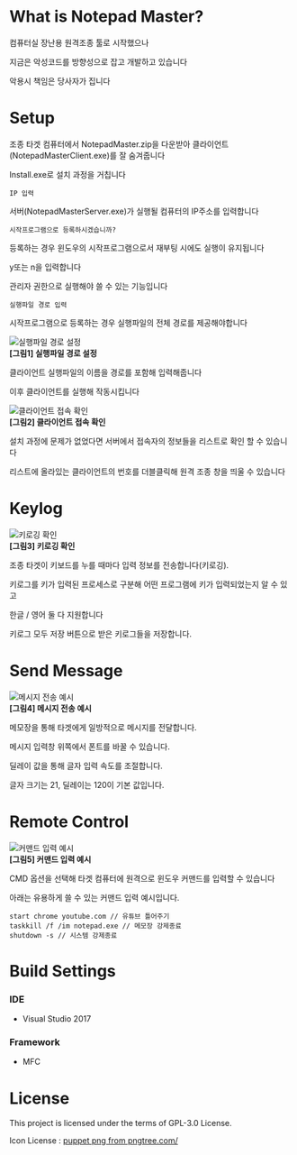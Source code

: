 What is Notepad Master?
==========================
컴퓨터실 장난용 원격조종 툴로 시작했으나

지금은 악성코드를 방향성으로 잡고 개발하고 있습니다

악용시 책임은 당사자가 집니다

Setup
=======================

조종 타겟 컴퓨터에서 NotepadMaster.zip을 다운받아 클라이언트(NotepadMasterClient.exe)를 잘 숨겨줍니다

Install.exe로 설치 과정을 거칩니다

`IP 입력`

서버(NotepadMasterServer.exe)가 실행될 컴퓨터의 IP주소를 입력합니다

`시작프로그램으로 등록하시겠습니까?`

등록하는 경우 윈도우의 시작프로그램으로서 재부팅 시에도 실행이 유지됩니다

y또는 n을 입력합니다

관리자 권한으로 실행해야 쓸 수 있는 기능입니다

`실행파일 경로 입력`

시작프로그램으로 등록하는 경우 실행파일의 전체 경로를 제공해야합니다

![실행파일 경로 설정](https://user-images.githubusercontent.com/67177785/227840930-e49617ea-bc5b-49f7-9142-2996b2a2a3d4.png)  
**[그림1] 실행파일 경로 설정**

클라이언트 실행파일의 이름을 경로를 포함해 입력해줍니다

이후 클라이언트를 실행해 작동시킵니다

![클라이언트 접속 확인](https://user-images.githubusercontent.com/67177785/188458759-82e23583-14c0-4ff6-94c7-739688aba460.PNG)  
**[그림2] 클라이언트 접속 확인**

설치 과정에 문제가 없었다면 서버에서 접속자의 정보들을 리스트로 확인 할 수 있습니다

리스트에 올라있는 클라이언트의 번호를 더블클릭해 원격 조종 창을 띄울 수 있습니다

Keylog
=================

![키로깅 확인](https://user-images.githubusercontent.com/67177785/188458781-3536b79a-50cf-4651-a20b-6353ee96b9e7.gif)  
**[그림3] 키로깅 확인**

조종 타겟이 키보드를 누를 때마다 입력 정보를 전송합니다(키로깅).

키로그를 키가 입력된 프로세스로 구분해 어떤 프로그램에 키가 입력되었는지 알 수 있고

한글 / 영어 둘 다 지원합니다

키로그 모두 저장 버튼으로 받은 키로그들을 저장합니다.

Send Message
========================

![메시지 전송 예시](https://user-images.githubusercontent.com/67177785/188458806-006505b2-9cd6-452a-999d-9050e3a3a41c.gif)  
**[그림4] 메시지 전송 예시**

메모장을 통해 타겟에게 일방적으로 메시지를 전달합니다.

메시지 입력창 위쪽에서 폰트를 바꿀 수 있습니다.

딜레이 값을 통해 글자 입력 속도를 조절합니다.

글자 크기는 21, 딜레이는 120이 기본 값입니다.

Remote Control
========================

![커맨드 입력 예시](https://user-images.githubusercontent.com/67177785/188458834-6caa6be6-a38c-422b-b619-06c2a2cc9a69.gif)  
**[그림5] 커맨드 입력 예시**

CMD 옵션을 선택해 타겟 컴퓨터에 원격으로 윈도우 커맨드를 입력할 수 있습니다

아래는 유용하게 쓸 수 있는 커맨드 입력 예시입니다.

```
start chrome youtube.com // 유튜브 틀어주기
taskkill /f /im notepad.exe // 메모장 강제종료
shutdown -s // 시스템 강제종료
```

Build Settings
==========================

### IDE
- Visual Studio 2017

### Framework
- MFC

License
==========================
This project is licensed under the terms of GPL-3.0 License.

Icon License : <a href='https://pngtree.com/so/puppet'>puppet png from pngtree.com/</a>
